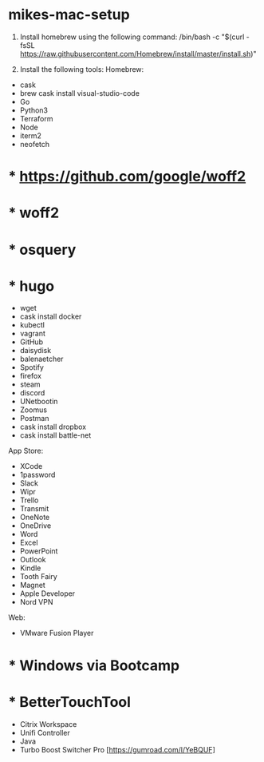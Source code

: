 # mikes-mac-setup
 

1. Install homebrew using the following command:
/bin/bash -c "$(curl -fsSL https://raw.githubusercontent.com/Homebrew/install/master/install.sh)"

2. Install the following tools:
Homebrew:
 * cask
 * brew cask install visual-studio-code
 * Go
 * Python3
 * Terraform
 * Node
 * iterm2
 * neofetch
# * https://github.com/google/woff2
# * woff2
# * osquery
# * hugo
 * wget
 * cask install docker
 * kubectl
 * vagrant
 * GitHub
 * daisydisk
 * balenaetcher
 * Spotify
 * firefox
 * steam
 * discord
 * UNetbootin
 * Zoomus
 * Postman
 * cask install dropbox
 * cask install battle-net

App Store:
 * XCode
 * 1password
 * Slack
 * Wipr
 * Trello
 * Transmit
 * OneNote
 * OneDrive
 * Word
 * Excel
 * PowerPoint
 * Outlook
 * Kindle
 * Tooth Fairy
 * Magnet
 * Apple Developer
 * Nord VPN

Web:
 * VMware Fusion Player
# * Windows via Bootcamp
# * BetterTouchTool
 * Citrix Workspace
 * Unifi Controller
 * Java
 * Turbo Boost Switcher Pro [https://gumroad.com/l/YeBQUF]
